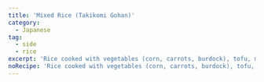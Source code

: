 ```yaml
---
title: 'Mixed Rice (Takikomi Gohan)'
category:
  - Japanese
tag:
  - side
  - rice
excerpt: 'Rice cooked with vegetables (corn, carrots, burdock), tofu, mushrooms, seafood, or meat and seasoned with dashi and soy sauce, cooked together in the same pot.'
noRecipe: 'Rice cooked with vegetables (corn, carrots, burdock), tofu, mushrooms, seafood, or meat and seasoned with dashi and soy sauce, cooked together in the same pot.'
---
```


